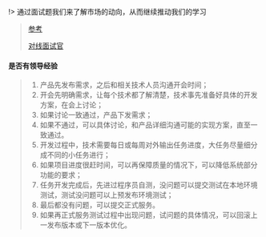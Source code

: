 !> 通过面试题我们来了解市场的动向，从而继续推动我们的学习

> [参考](https://blog.csdn.net/u013984781/article/details/102454730)
>
> [对线面试官](https://javainterview.gitee.io/luffy)

####  是否有领导经验

> 1. 产品先发布需求，之后和相关技术人员沟通开会时间；
> 2. 开会先明确需求，让每个技术都了解清楚，技术事先准备好具体的开发方案，在会上讨论；
> 3. 如果讨论一致通过，产品下发需求；
> 4. 如果不通过，可以具体讨论，和产品详细沟通可能的实现方案，直至一致通过。
> 5. 开发过程中，技术需要每日或每周对外输出任务进度，大任务尽量细分成不同的小任务进行；
> 6. 如果项目进度很赶时间，可以再保障质量的情况下，可以降低系统部分功能的要求；
> 7. 任务开发完成后，先进过程序员自测，没问题可以提交测试在本地环境测试，测试没问题可以上预发布环境测试；
> 8. 最后都没有问题，可以提交正式服务。
> 9. 如果再正式服务测试过程中出现问题，试问题的具体情况，可以回滚上一发布版本或下一版本优化。
